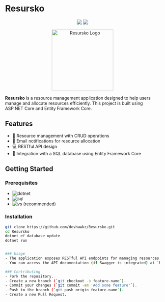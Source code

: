 # Resursko

<p align="center">
  <img src="https://img.shields.io/badge/Status-Active-brightgreen.svg">
  <img src="https://img.shields.io/badge/License-MIT-blue.svg">
</p>

<p align="center">
  <img src="https://github.com/devhawkz/Resursko/blob/main/logo.png" alt="Resursko Logo" width="200">
</p>

**Resursko** is a resource management application designed to help users manage and allocate resources efficiently. This project is built using ASP.NET Core and Entity Framework Core.

## Features
- :hammer: Resource management with CRUD operations
- :email: Email notifications for resource allocation
- :computer: RESTful API design
- :floppy_disk: Integration with a SQL database using Entity Framework Core

## Getting Started

### Prerequisites
- ![dotnet](https://img.shields.io/badge/.NET-v6.0+-informational.svg)
- ![sql](https://img.shields.io/badge/SQL_Server-required-red.svg)
- ![vs](https://img.shields.io/badge/Visual_Studio-2022+-blue.svg) (recommended)

### Installation

```bash
git clone https://github.com/devhawkz/Resursko.git
cd Resursko
dotnet ef database update
dotnet run


### Usage
- The application exposes RESTful API endpoints for managing resources.
- You can access the API documentation (if Swagger is integrated) at `http://localhost:<port>/swagger`.

### Contributing
- Fork the repository.
- Create a new branch (`git checkout -b feature-name`).
- Commit your changes (`git commit -am 'Add some feature'`).
- Push to the branch (`git push origin feature-name`).
- Create a new Pull Request.



